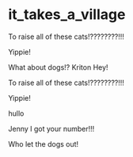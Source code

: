 # it_takes_a_village
To raise all of these cats!????????!!!

Yippie!

What about dogs!?
Kriton 
Hey! 

To raise all of these cats!????????!!!

Yippie!

hullo
 
Jenny I got your number!!!

Who let the dogs out!
